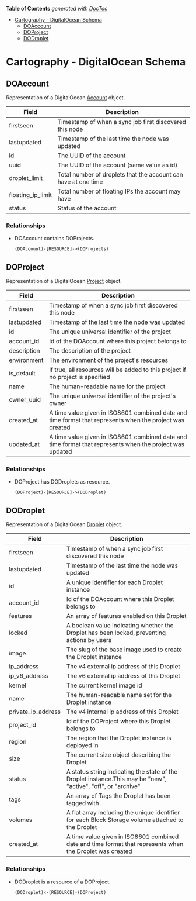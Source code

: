<!-- START doctoc generated TOC please keep comment here to allow auto update -->
<!-- DON'T EDIT THIS SECTION, INSTEAD RE-RUN doctoc TO UPDATE -->
**Table of Contents**  *generated with [DocToc](https://github.com/thlorenz/doctoc)*

- [Cartography - DigitalOcean Schema](#cartography---digitalocean-schema)
  - [DOAccount](#doaccount)
  - [DOProject](#doproject)
  - [DODroplet](#dodroplet)

<!-- END doctoc generated TOC please keep comment here to allow auto update -->

# Cartography - DigitalOcean Schema

## DOAccount
Representation of a DigitalOcean [Account](https://developers.digitalocean.com/documentation/v2/#account) object.

| Field | Description |
| ----- | ----------- |
| firstseen | Timestamp of when a sync job first discovered this node |
| lastupdated | Timestamp of the last time the node was updated |
| id | The UUID of the account |
| uuid | The UUID of the account (same value as id) |
| droplet_limit | Total number of droplets that the account can have at one time |
| floating_ip_limit | Total number of floating IPs the account may have |
| status | Status of the account |

### Relationships

- DOAccount contains DOProjects.

    ```
    (DOAccount)-[RESOURCE]->(DOProjects)
    ```

## DOProject
Representation of a DigitalOcean [Project](https://developers.digitalocean.com/documentation/v2/#projects) object.
    
| Field | Description |
| ----- | ----------- |
| firstseen | Timestamp of when a sync job first discovered this node |
| lastupdated | Timestamp of the last time the node was updated |
| id | The unique universal identifier of the project |
| account_id | Id of the DOAccount where this project belongs to |
| description | The description of the project |
| environment | The environment of the project's resources |
| is_default | If true, all resources will be added to this project if no project is specified |
| name | The human-readable name for the project |
| owner_uuid | The unique universal identifier of the project's owner |
| created_at | A time value given in ISO8601 combined date and time format that represents when the project was created |
| updated_at | A time value given in ISO8601 combined date and time format that represents when the project was updated |

### Relationships

- DOProject has DODroplets as resource.

    ```
    (DOProject)-[RESOURCE]->(DODroplet)
    ```

## DODroplet
Representation of a DigitalOcean [Droplet](https://developers.digitalocean.com/documentation/v2/#droplets) object.

| Field | Description |
| ----- | ----------- |
| firstseen | Timestamp of when a sync job first discovered this node |
| lastupdated | Timestamp of the last time the node was updated |
| id | A unique identifier for each Droplet instance |
| account_id | Id of the DOAccount where this Droplet belongs to |
| features | An array of features enabled on this Droplet |
| locked | A boolean value indicating whether the Droplet has been locked, preventing actions by users |
| image | The slug of the base image used to create the Droplet instance|
| ip_address | The v4 external ip address of this Droplet |
| ip_v6_address | The v6 external ip address of this Droplet |
| kernel | The current kernel image id|
| name | The human-readable name set for the Droplet instance |
| private_ip_address | The v4 internal ip address of this Droplet |
| project_id | Id of the DOProject where this Droplet belongs to |
| region | The region that the Droplet instance is deployed in |
| size | The current size object describing the Droplet |
| status | A status string indicating the state of the Droplet instance.This may be "new", "active", "off", or "archive"|
| tags | An array of Tags the Droplet has been tagged with |
| volumes | A flat array including the unique identifier for each Block Storage volume attached to the Droplet |
| created_at | A time value given in ISO8601 combined date and time format that represents when the Droplet was created |

### Relationships

- DODroplet is a resource of a DOProject.

    ```
    (DODroplet)<-[RESOURCE]-(DOProject)
    ```